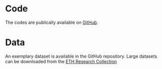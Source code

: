 # Code
The codes are publically available on <a href="https://github.com/EUCLID-code/hyperelasticity" target="_blank">GitHub</a>.

# Data
An exemplary dataset is available in the GitHub repository. Large datasets can be downloaded from the <a href="https://www.research-collection.ethz.ch/handle/20.500.11850/481215" target="_blank">ETH Research Collection</a>



